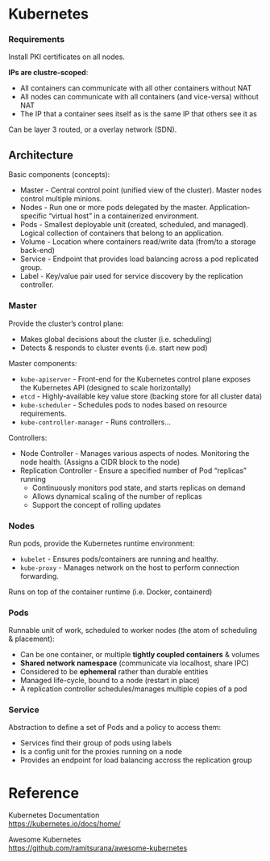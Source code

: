 # Kubernetes

### Requirements

Install PKI certificates on all nodes.

**IPs are clustre-scoped**:

- All containers can communicate with all other containers without NAT
- All nodes can communicate with all containers (and vice-versa) without NAT
- The IP that a container sees itself as is the same IP that others see it as

Can be layer 3 routed, or a overlay network (SDN).

## Architecture

Basic components (concepts):

- Master - Central control point (unified view of the cluster).
  Master nodes control multiple minions.
- Nodes - Run one or more pods delegated by the master.
  Application-specific “virtual host” in a containerized environment.
- Pods - Smallest deployable unit (created, scheduled, and managed).
  Logical collection of containers that belong to an application.
- Volume - Location where containers read/write data (from/to a storage back-end)
- Service - Endpoint that provides load balancing across a pod replicated group.
- Label - Key/value pair used for service discovery by the replication
  controller.

### Master

Provide the cluster’s control plane:

- Makes global decisions about the cluster (i.e. scheduling)
- Detects & responds to cluster events (i.e. start new pod)

Master components:

- `kube-apiserver` - Front-end for the Kubernetes control plane exposes the 
  Kubernetes API (designed to scale horizontally)
- `etcd` - Highly-available key value store (backing store for all cluster data)
- `kube-scheduler` - Schedules pods to nodes based on resource requirements.
- `kube-controller-manager` - Runs controllers...

Controllers:

- Node Controller - Manages various aspects of nodes. Monitoring the node
  health. (Assigns a CIDR block to the node)
- Replication Controller - Ensure a specified number of Pod “replicas” running
  - Continuously monitors pod state, and starts replicas on demand
  - Allows dynamical scaling of the number of replicas
  - Support the concept of rolling updates

### Nodes

Run pods, provide the Kubernetes runtime environment:

- `kubelet` - Ensures pods/containers are running and healthy.
- `kube-proxy` - Manages network on the host to perform connection forwarding.

Runs on top of the container runtime (i.e. Docker, containerd)

### Pods

Runnable unit of work, scheduled to worker nodes (the atom of scheduling &
placement):

- Can be one container, or multiple **tightly coupled containers** & volumes
- **Shared network namespace** (communicate via localhost, share IPC)
- Considered to be **ephemeral** rather than durable entities 
- Managed life-cycle, bound to a node (restart in place)
- A replication controller schedules/manages multiple copies of a pod

### Service

Abstraction to define a set of Pods and a policy to access them:

- Services find their group of pods using labels
- Is a config unit for the proxies running on a node
- Provides an endpoint for load balancing accross the replication group

# Reference

Kubernetes Documentation  
https://kubernetes.io/docs/home/

Awesome Kubernetes   
https://github.com/ramitsurana/awesome-kubernetes
